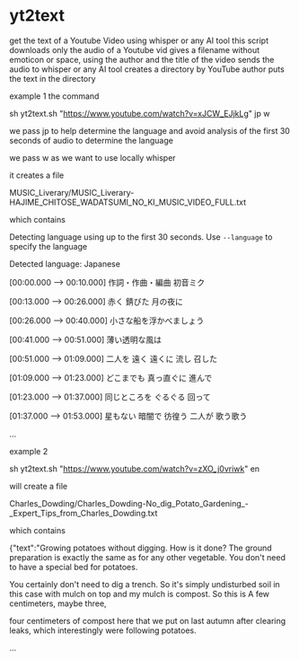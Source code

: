 # yt2text
get the text of a Youtube Video using whisper or any AI tool
this script 
downloads only the audio of a Youtube vid
gives a filename without emoticon or space, using the author and the title of the video
sends the audio to whisper or any AI tool
creates a directory by YouTube author
puts the text in the directory

example 1
the command 

sh yt2text.sh "https://www.youtube.com/watch?v=xJCW_EJjkLg" jp w

we pass jp to help determine the language and avoid analysis of the first 30 seconds of audio to determine the language

we pass w as we want to use locally whisper

it creates a file 

MUSIC_Liverary/MUSIC_Liverary-HAJIME_CHITOSE_WADATSUMI_NO_KI_MUSIC_VIDEO_FULL.txt

which contains

Detecting language using up to the first 30 seconds. Use `--language` to specify the language

Detected language: Japanese

[00:00.000 --> 00:10.000] 作詞・作曲・編曲 初音ミク

[00:13.000 --> 00:26.000] 赤く 錆びた 月の夜に

[00:26.000 --> 00:40.000] 小さな船を浮かべましょう

[00:41.000 --> 00:51.000] 薄い透明な風は

[00:51.000 --> 01:09.000] 二人を 遠く 遠くに 流し 召した

[01:09.000 --> 01:23.000] どこまでも 真っ直ぐに 進んで

[01:23.000 --> 01:37.000] 同じところを ぐるぐる 回って

[01:37.000 --> 01:53.000] 星もない 暗闇で 彷徨う 二人が 歌う歌う

...


example 2

sh yt2text.sh "https://www.youtube.com/watch?v=zXO_j0vriwk" en

will create a file

Charles_Dowding/Charles_Dowding-No_dig_Potato_Gardening_-_Expert_Tips_from_Charles_Dowding.txt

which contains

{"text":"Growing potatoes without digging. How is it done? The ground preparation is exactly the same as for any other vegetable. You don't need to have a special bed for potatoes. 

You certainly don't need to dig a trench. So it's simply undisturbed soil in this case with mulch on top and my mulch is compost. So this is A few centimeters, maybe three, 

four centimeters of compost here that we put on last autumn after clearing leaks, which interestingly were following potatoes.

...
